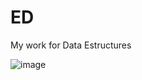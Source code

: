 # ED
My work for Data Estructures

![image](https://github.com/gitblanc/ED/assets/87705461/6e437eb1-0a79-4a5d-a474-a97d03bed787)
